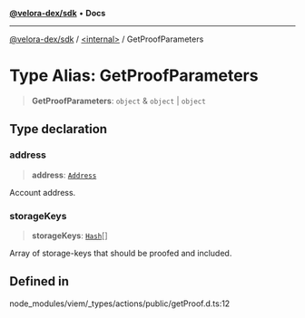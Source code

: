 [**@velora-dex/sdk**](../../README.md) • **Docs**

***

[@velora-dex/sdk](../../globals.md) / [\<internal\>](../README.md) / GetProofParameters

# Type Alias: GetProofParameters

> **GetProofParameters**: `object` & `object` \| `object`

## Type declaration

### address

> **address**: [`Address`](Address.md)

Account address.

### storageKeys

> **storageKeys**: [`Hash`](Hash.md)[]

Array of storage-keys that should be proofed and included.

## Defined in

node\_modules/viem/\_types/actions/public/getProof.d.ts:12

